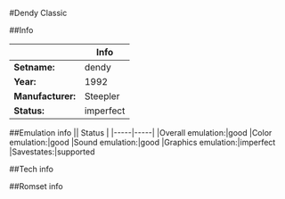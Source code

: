 #Dendy Classic

##Info

||Info|
|-----|-----|
|**Setname:**|dendy
|**Year:**|1992
|**Manufacturer:**|Steepler
|**Status:**|imperfect

##Emulation info
|| Status |
|-----|-----|
|Overall emulation:|good
|Color emulation:|good
|Sound emulation:|good
|Graphics emulation:|imperfect
|Savestates:|supported

##Tech info

##Romset info

<!--- START OF EDITED COMMENT DO NOT TOUCH TEXT ABOVE-->
